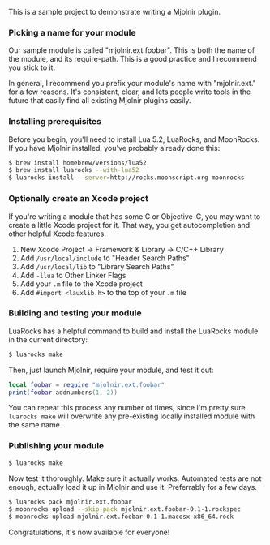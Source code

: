 This is a sample project to demonstrate writing a Mjolnir plugin.

### Picking a name for your module

Our sample module is called "mjolnir.ext.foobar". This is both the
name of the module, and its require-path. This is a good practice and
I recommend you stick to it.

In general, I recommend you prefix your module's name with
"mjolnir.ext." for a few reasons. It's consistent, clear, and lets
people write tools in the future that easily find all existing Mjolnir
plugins easily.

### Installing prerequisites

Before you begin, you'll need to install Lua 5.2, LuaRocks, and
MoonRocks. If you have Mjolnir installed, you've probably already done
this:

~~~bash
$ brew install homebrew/versions/lua52
$ brew install luarocks --with-lua52
$ luarocks install --server=http://rocks.moonscript.org moonrocks
~~~

### Optionally create an Xcode project

If you're writing a module that has some C or Objective-C, you may
want to create a little Xcode project for it. That way, you get
autocompletion and other helpful Xcode features.

1. New Xcode Project -> Framework & Library -> C/C++ Library
2. Add `/usr/local/include` to "Header Search Paths"
3. Add `/usr/local/lib` to "Library Search Paths"
4. Add `-llua` to Other Linker Flags
5. Add your `.m` file to the Xcode project
6. Add `#import <lauxlib.h>` to the top of your `.m` file

### Building and testing your module

LuaRocks has a helpful command to build and install the LuaRocks
module in the current directory:

~~~bash
$ luarocks make
~~~

Then, just launch Mjolnir, require your module, and test it out:

~~~lua
local foobar = require "mjolnir.ext.foobar"
print(foobar.addnumbers(1, 2))
~~~

You can repeat this process any number of times, since I'm pretty sure
`luarocks make` will overwrite any pre-existing locally installed
module with the same name.

### Publishing your module

~~~bash
$ luarocks make
~~~

Now test it thoroughly. Make sure it actually works. Automated tests
are not enough, actually load it up in Mjolnir and use it. Preferrably
for a few days.

~~~bash
$ luarocks pack mjolnir.ext.foobar
$ moonrocks upload --skip-pack mjolnir.ext.foobar-0.1-1.rockspec
$ moonrocks upload mjolnir.ext.foobar-0.1-1.macosx-x86_64.rock
~~~

Congratulations, it's now available for everyone!
